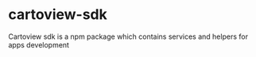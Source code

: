 # cartoview-sdk
Cartoview sdk is a npm package which contains services and helpers for apps development
